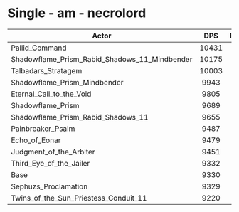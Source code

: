# Single - am - necrolord
| Actor | DPS | Increase |
|---|:---:|:---:|
|Pallid_Command|10431|11.81%|
|Shadowflame_Prism_Rabid_Shadows_11_Mindbender|10175|9.06%|
|Talbadars_Stratagem|10003|7.22%|
|Shadowflame_Prism_Mindbender|9943|6.57%|
|Eternal_Call_to_the_Void|9805|5.09%|
|Shadowflame_Prism|9689|3.85%|
|Shadowflame_Prism_Rabid_Shadows_11|9655|3.48%|
|Painbreaker_Psalm|9487|1.69%|
|Echo_of_Eonar|9479|1.60%|
|Judgment_of_the_Arbiter|9451|1.30%|
|Third_Eye_of_the_Jailer|9332|0.03%|
|Base|9330|0.00%|
|Sephuzs_Proclamation|9329|-0.01%|
|Twins_of_the_Sun_Priestess_Conduit_11|9220|-1.17%|
